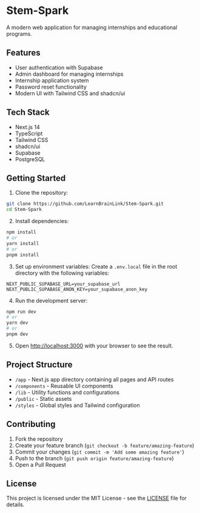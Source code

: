 # Stem-Spark

A modern web application for managing internships and educational programs.

## Features

- User authentication with Supabase
- Admin dashboard for managing internships
- Internship application system
- Password reset functionality
- Modern UI with Tailwind CSS and shadcn/ui

## Tech Stack

- Next.js 14
- TypeScript
- Tailwind CSS
- shadcn/ui
- Supabase
- PostgreSQL

## Getting Started

1. Clone the repository:
```bash
git clone https://github.com/LearnBrainLink/Stem-Spark.git
cd Stem-Spark
```

2. Install dependencies:
```bash
npm install
# or
yarn install
# or
pnpm install
```

3. Set up environment variables:
Create a `.env.local` file in the root directory with the following variables:
```env
NEXT_PUBLIC_SUPABASE_URL=your_supabase_url
NEXT_PUBLIC_SUPABASE_ANON_KEY=your_supabase_anon_key
```

4. Run the development server:
```bash
npm run dev
# or
yarn dev
# or
pnpm dev
```

5. Open [http://localhost:3000](http://localhost:3000) with your browser to see the result.

## Project Structure

- `/app` - Next.js app directory containing all pages and API routes
- `/components` - Reusable UI components
- `/lib` - Utility functions and configurations
- `/public` - Static assets
- `/styles` - Global styles and Tailwind configuration

## Contributing

1. Fork the repository
2. Create your feature branch (`git checkout -b feature/amazing-feature`)
3. Commit your changes (`git commit -m 'Add some amazing feature'`)
4. Push to the branch (`git push origin feature/amazing-feature`)
5. Open a Pull Request

## License

This project is licensed under the MIT License - see the [LICENSE](LICENSE) file for details.
